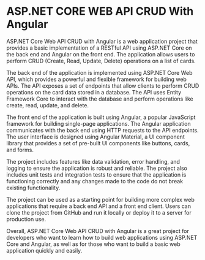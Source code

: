 # ASP.NET CORE WEB API CRUD With Angular

ASP.NET Core Web API CRUD with Angular is a web application project that provides a basic implementation of a RESTful API using ASP.NET Core on the back end and Angular on the front end. The application allows users to perform CRUD (Create, Read, Update, Delete) operations on a list of cards.

The back end of the application is implemented using ASP.NET Core Web API, which provides a powerful and flexible framework for building web APIs. The API exposes a set of endpoints that allow clients to perform CRUD operations on the card data stored in a database. The API uses Entity Framework Core to interact with the database and perform operations like create, read, update, and delete.

The front end of the application is built using Angular, a popular JavaScript framework for building single-page applications. The Angular application communicates with the back end using HTTP requests to the API endpoints. The user interface is designed using Angular Material, a UI component library that provides a set of pre-built UI components like buttons, cards, and forms.

The project includes features like data validation, error handling, and logging to ensure the application is robust and reliable. The project also includes unit tests and integration tests to ensure that the application is functioning correctly and any changes made to the code do not break existing functionality.

The project can be used as a starting point for building more complex web applications that require a back end API and a front end client. Users can clone the project from GitHub and run it locally or deploy it to a server for production use.

Overall, ASP.NET Core Web API CRUD with Angular is a great project for developers who want to learn how to build web applications using ASP.NET Core and Angular, as well as for those who want to build a basic web application quickly and easily.
